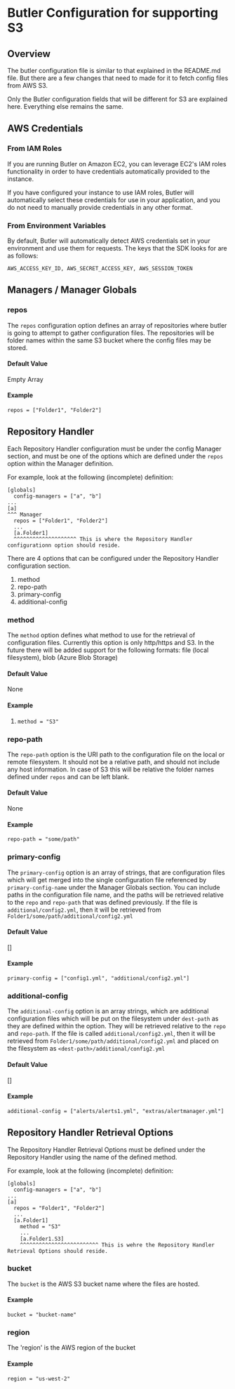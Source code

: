 # Butler Configuration for supporting S3 
## Overview
The butler configuration file is similar to that explained in the README.md file. But there are a few changes that need to made for it to fetch config files from AWS S3.

Only the Butler configuration fields that will be different for S3 are explained here. Everything else remains the same.

## AWS Credentials

### From IAM Roles
If you are running Butler on Amazon EC2, you can leverage EC2's IAM roles functionality in order to have credentials automatically provided to the instance.

If you have configured your instance to use IAM roles, Butler will automatically select these credentials for use in your application, and you do not need to manually provide credentials in any other format.

### From Environment Variables
By default, Butler will automatically detect AWS credentials set in your environment and use them for requests.
The keys that the SDK looks for are as follows:

```AWS_ACCESS_KEY_ID, AWS_SECRET_ACCESS_KEY, AWS_SESSION_TOKEN```

## Managers / Manager Globals

### repos
The `repos` configuration option defines an array of repositories where butler is going to attempt to gather configuration files. The repositories will be folder names within the same S3 bucket where the config files may be stored.

#### Default Value
Empty Array

#### Example 
`repos = ["Folder1", "Folder2"]`

## Repository Handler
Each Repository Handler configuration must be under the config Manager section, and must be one of the options which are defined under the `repos` option within the Manager definition.

For example, look at the following (incomplete) definition:
```
[globals]
  config-managers = ["a", "b"]
...
[a]
^^^ Manager
  repos = ["Folder1", "Folder2"]
  ...
  [a.Folder1]
  ^^^^^^^^^^^^^^^^^^^^ This is where the Repository Handler configurationn option should reside.
```

There are 4 options that can be configured under the Repository Handler configuration section.
1. method
1. repo-path
1. primary-config
1. additional-config

### method
The `method` option defines what method to use for the retrieval of configuration files. Currently this option is only http/https and S3. In the future there will be added support for the following formats: file (local filesystem), blob (Azure Blob Storage)

#### Default Value
None

#### Example
1. `method = "S3"`

### repo-path
The `repo-path` option is the URI path to the configuration file on the local or remote filesystem. It should not be a relative path, and should not include any host information. In case of S3 this will be relative the folder names defined under `repos` and can be left blank.

#### Default Value
None

#### Example
`repo-path = "some/path"`

### primary-config
The `primary-config` option is an array of strings, that are configuration files which will get merged into the single configuration file referenced by `primary-config-name` under the Manager Globals section. You can include paths in the configuration file name, and the paths will be retrieved relative to the `repo` and `repo-path` that was defined previously. If the file is `additional/config2.yml`, then it will be retrieved from `Folder1/some/path/additional/config2.yml`

#### Default Value
[]

#### Example
`primary-config = ["config1.yml", "additional/config2.yml"]`

### additional-config
The `additional-config` option is an array strings, which are additional configuration files which will be put on the filesystem under `dest-path` as they are defined within the option. They will be retrieved relative to the `repo` and `repo-path`. If the file is called `additional/config2.yml`, then it will be retrieved from `Folder1/some/path/additional/config2.yml` and placed on the filesystem as `<dest-path>/additional/config2.yml`

#### Default Value
[]

#### Example
`additional-config = ["alerts/alerts1.yml", "extras/alertmanager.yml"]`

## Repository Handler Retrieval Options
The Repository Handler Retrieval Options must be defined under the Repository Handler using the name of the defined method.

For example, look at the following (incomplete) definition:
```
[globals]
  config-managers = ["a", "b"]
...
[a]
  repos = "Folder1", "Folder2"]
  ...
  [a.Folder1]
    method = "S3"
    ...
    [a.Folder1.S3]
    ^^^^^^^^^^^^^^^^^^^^^^^^^ This is wehre the Repository Handler Retrieval Options should reside.
```
### bucket
The `bucket` is the AWS S3 bucket name where the files are hosted.

#### Example
`bucket = "bucket-name"`

### region
The 'region' is the AWS region of the bucket

#### Example
`region = "us-west-2"`